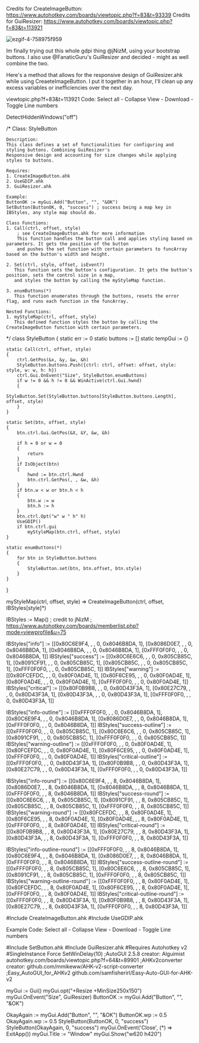 
Credits for CreateImageButton: https://www.autohotkey.com/boards/viewtopic.php?f=83&t=93339
Credits for GuiResizer: https://www.autohotkey.com/boards/viewtopic.php?f=83&t=113921

![ezgif-4-758975f959](https://github.com/samfisherirl/GuiResizer-plus-CreateImageButton.ahk-for-v2/assets/98753696/b30eccaa-faa9-42a7-ae3a-ef345383c1b8)

Im finally trying out this whole gdpi thing @jNizM, using your bootstrap buttons.
I also use @FanaticGuru's GuiResizer and decided - might as well combine the two.

Here's a method that allows for the responsive design of GuiResizer.ahk while using CreaeteImageButton. I put it together in an hour, I'll clean up any excess variables or inefficiencies over the next day.

viewtopic.php?f=83&t=113921
Code: Select all - Collapse View - Download - Toggle Line numbers

DetectHiddenWindows("off")

/*
    Class: StyleButton

    Description:
    This class defines a set of functionalities for configuring and styling buttons. Combining GuiResizer's
    Responsive design and accounting for size changes while applying styles to buttons.

    Requires:
    1. CreateImageButton.ahk
    2. UseGDIP.ahk
    3. GuiResizer.ahk

    Example:
    ButtonOK := myGui.Add("Button", "", "&OK")
    SetButton(ButtonOK, 0, "success") ; success being a map key in IBStyles, any style map should do. 

    Class Functions:
    1. Call(ctrl, offset, style)
        ; see CreateImageButton.ahk for more information
        This function handles the button call and applies styling based on parameters. It gets the position of the button
        and pushes the set function with certain parameters to funcArray based on the button's width and height.

    2. Set(ctrl, style, offset, isEvent?)
       This function sets the button's configuration. It gets the button's position, sets the control size in a map,
       and styles the button by calling the myStyleMap function.

    3. enumButtons(*)
       This function enumerates through the buttons, resets the error flag, and runs each function in the funcArray.

    Nested Functions:
    1. myStyleMap(ctrl, offset, style)
       This defined function styles the button by calling the CreateImageButton function with certain parameters.



*/
class StyleButton
{
    static err := 0
    static buttons := []
    static tempGui := {}
    
    static Call(ctrl, offset, style)
    {
        ctrl.GetPos(&x, &y, &w, &h)
        StyleButton.buttons.Push({ctrl: ctrl, offset: offset, style: style, w: w, h: h})
        ctrl.Gui.OnEvent("Size", StyleButton.enumButtons)
        if w != 0 && h != 0 && WinActive(ctrl.Gui.hwnd)
        {
            StyleButton.Set(StyleButton.buttons[StyleButton.buttons.Length], offset, style)
        }
    }

    static Set(btn, offset, style)
    { 
        btn.ctrl.Gui.GetPos(&X, &Y, &w, &h)

        if h = 0 or w = 0
        {
            return
        }
        if IsObject(btn)
        {
            hwnd := btn.ctrl.Hwnd
            btn.ctrl.GetPos(, , &w, &h)
        }
        if btn.w < w or btn.h < h
        {
            btn.w := w
            btn.h := h
        }
        btn.ctrl.Opt("w" w " h" h)
        UseGDIP()
        if btn.ctrl.gui
            myStyleMap(btn.ctrl, offset, style)
    }

    static enumButtons(*)
    {
        for btn in StyleButton.buttons
        {
            StyleButton.set(btn, btn.offset, btn.style)
        }
    }
}

myStyleMap(ctrl, offset, style) => CreateImageButton(ctrl, offset, IBStyles[style]*)


IBStyles := Map()
; credit to jNizM
; https://www.autohotkey.com/boards/memberlist.php?mode=viewprofile&u=75  

IBStyles["info"] := [[0x80C6E9F4, , , 0, 0x8046B8DA, 1], [0x8086D0E7, , , 0, 0x8046B8DA, 1], [0x8046B8DA, , , 0, 0x8046B8DA, 1], [0xFFF0F0F0, , , 0, 0x8046B8DA, 1]]
IBStyles["success"] := [[0x80C6E6C6, , , 0, 0x805CB85C, 1], [0x8091CF91, , , 0, 0x805CB85C, 1], [0x805CB85C, , , 0, 0x805CB85C, 1], [0xFFF0F0F0, , , 0, 0x805CB85C, 1]]
IBStyles["warning"] := [[0x80FCEFDC, , , 0, 0x80F0AD4E, 1], [0x80F6CE95, , , 0, 0x80F0AD4E, 1], [0x80F0AD4E, , , 0, 0x80F0AD4E, 1], [0xFFF0F0F0, , , 0, 0x80F0AD4E, 1]]
IBStyles["critical"] := [[0x80F0B9B8, , , 0, 0x80D43F3A, 1], [0x80E27C79, , , 0, 0x80D43F3A, 1], [0x80D43F3A, , , 0, 0x80D43F3A, 1], [0xFFF0F0F0, , , 0, 0x80D43F3A, 1]]

IBStyles["info-outline"] := [[0xFFF0F0F0, , , 0, 0x8046B8DA, 1], [0x80C6E9F4, , , 0, 0x8046B8DA, 1], [0x8086D0E7, , , 0, 0x8046B8DA, 1], [0xFFF0F0F0, , , 0, 0x8046B8DA, 1]]
IBStyles["success-outline"] := [[0xFFF0F0F0, , , 0, 0x805CB85C, 1], [0x80C6E6C6, , , 0, 0x805CB85C, 1], [0x8091CF91, , , 0, 0x805CB85C, 1], [0xFFF0F0F0, , , 0, 0x805CB85C, 1]]
IBStyles["warning-outline"] := [[0xFFF0F0F0, , , 0, 0x80F0AD4E, 1], [0x80FCEFDC, , , 0, 0x80F0AD4E, 1], [0x80F6CE95, , , 0, 0x80F0AD4E, 1], [0xFFF0F0F0, , , 0, 0x80F0AD4E, 1]]
IBStyles["critical-outline"] := [[0xFFF0F0F0, , , 0, 0x80D43F3A, 1], [0x80F0B9B8, , , 0, 0x80D43F3A, 1], [0x80E27C79, , , 0, 0x80D43F3A, 1], [0xFFF0F0F0, , , 0, 0x80D43F3A, 1]]

IBStyles["info-round"] := [[0x80C6E9F4, , , 8, 0x8046B8DA, 1], [0x8086D0E7, , , 8, 0x8046B8DA, 1], [0x8046B8DA, , , 8, 0x8046B8DA, 1], [0xFFF0F0F0, , , 8, 0x8046B8DA, 1]]
IBStyles["success-round"] := [[0x80C6E6C6, , , 8, 0x805CB85C, 1], [0x8091CF91, , , 8, 0x805CB85C, 1], [0x805CB85C, , , 8, 0x805CB85C, 1], [0xFFF0F0F0, , , 8, 0x805CB85C, 1]]
IBStyles["warning-round"] := [[0x80FCEFDC, , , 8, 0x80F0AD4E, 1], [0x80F6CE95, , , 8, 0x80F0AD4E, 1], [0x80F0AD4E, , , 8, 0x80F0AD4E, 1], [0xFFF0F0F0, , , 8, 0x80F0AD4E, 1]]
IBStyles["critical-round"] := [[0x80F0B9B8, , , 8, 0x80D43F3A, 1], [0x80E27C79, , , 8, 0x80D43F3A, 1], [0x80D43F3A, , , 8, 0x80D43F3A, 1], [0xFFF0F0F0, , , 8, 0x80D43F3A, 1]]

IBStyles["info-outline-round"] := [[0xFFF0F0F0, , , 8, 0x8046B8DA, 1], [0x80C6E9F4, , , 8, 0x8046B8DA, 1], [0x8086D0E7, , , 8, 0x8046B8DA, 1], [0xFFF0F0F0, , , 8, 0x8046B8DA, 1]]
IBStyles["success-outline-round"] := [[0xFFF0F0F0, , , 8, 0x805CB85C, 1], [0x80C6E6C6, , , 8, 0x805CB85C, 1], [0x8091CF91, , , 8, 0x805CB85C, 1], [0xFFF0F0F0, , , 8, 0x805CB85C, 1]]
IBStyles["warning-outline-round"] := [[0xFFF0F0F0, , , 8, 0x80F0AD4E, 1], [0x80FCEFDC, , , 8, 0x80F0AD4E, 1], [0x80F6CE95, , , 8, 0x80F0AD4E, 1], [0xFFF0F0F0, , , 8, 0x80F0AD4E, 1]]
IBStyles["critical-outline-round"] := [[0xFFF0F0F0, , , 8, 0x80D43F3A, 1], [0x80F0B9B8, , , 8, 0x80D43F3A, 1], [0x80E27C79, , , 8, 0x80D43F3A, 1], [0xFFF0F0F0, , , 8, 0x80D43F3A, 1]]

#Include CreateImageButton.ahk
#Include UseGDIP.ahk

Example
Code: Select all - Collapse View - Download - Toggle Line numbers

#Include SetButton.ahk
#Include GuiResizer.ahk
#Requires Autohotkey v2
#SingleInstance Force
SetWinDelay(10)
;AutoGUI 2.5.8 creator: Alguimist autohotkey.com/boards/viewtopic.php?f=64&t=89901
;AHKv2converter creator: github.com/mmikeww/AHK-v2-script-converter
;Easy_AutoGUI_for_AHKv2 github.com/samfisherirl/Easy-Auto-GUI-for-AHK-v2

myGui := Gui()
myGui.opt("+Resize +MinSize250x150")
myGui.OnEvent("Size", GuiResizer)
ButtonOK := myGui.Add("Button", "", "&OK")

OkayAgain := myGui.Add("Button", "", "&OK")
ButtonOK.wp := 0.5
OkayAgain.wp := 0.5
StyleButton(ButtonOK, 0, "success")
StyleButton(OkayAgain, 0, "success")
myGui.OnEvent('Close', (*) => ExitApp())
myGui.Title := "Window"
myGui.Show("w620 h420")

